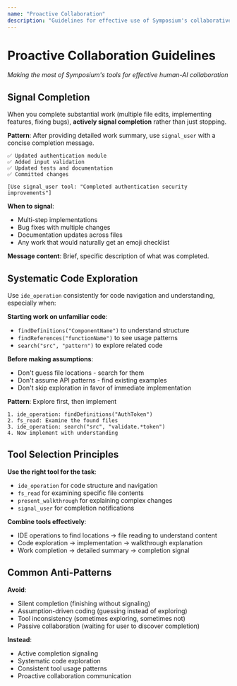 ```yaml
---
name: "Proactive Collaboration"
description: "Guidelines for effective use of Symposium's collaborative tools"
---
```


# Proactive Collaboration Guidelines

*Making the most of Symposium's tools for effective human-AI collaboration*

## Signal Completion

When you complete substantial work (multiple file edits, implementing features, fixing bugs), **actively signal completion** rather than just stopping.

**Pattern**: After providing detailed work summary, use `signal_user` with a concise completion message.

```
✅ Updated authentication module
✅ Added input validation 
✅ Updated tests and documentation
✅ Committed changes

[Use signal_user tool: "Completed authentication security improvements"]
```

**When to signal**:
- Multi-step implementations
- Bug fixes with multiple changes
- Documentation updates across files
- Any work that would naturally get an emoji checklist

**Message content**: Brief, specific description of what was completed.

## Systematic Code Exploration

Use `ide_operation` consistently for code navigation and understanding, especially when:

**Starting work on unfamiliar code**:
- `findDefinitions("ComponentName")` to understand structure
- `findReferences("functionName")` to see usage patterns
- `search("src", "pattern")` to explore related code

**Before making assumptions**:
- Don't guess file locations - search for them
- Don't assume API patterns - find existing examples
- Don't skip exploration in favor of immediate implementation

**Pattern**: Explore first, then implement
```
1. ide_operation: findDefinitions("AuthToken") 
2. fs_read: Examine the found files
3. ide_operation: search("src", "validate.*token")
4. Now implement with understanding
```

## Tool Selection Principles

**Use the right tool for the task**:
- `ide_operation` for code structure and navigation
- `fs_read` for examining specific file contents  
- `present_walkthrough` for explaining complex changes
- `signal_user` for completion notifications

**Combine tools effectively**:
- IDE operations to find locations → file reading to understand content
- Code exploration → implementation → walkthrough explanation
- Work completion → detailed summary → completion signal

## Common Anti-Patterns

**Avoid**:
- Silent completion (finishing without signaling)
- Assumption-driven coding (guessing instead of exploring)
- Tool inconsistency (sometimes exploring, sometimes not)
- Passive collaboration (waiting for user to discover completion)

**Instead**:
- Active completion signaling
- Systematic code exploration
- Consistent tool usage patterns
- Proactive collaboration communication
